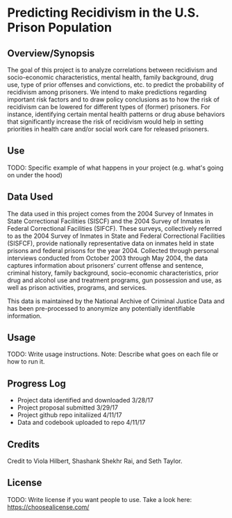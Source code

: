 # Predicting Recidivism in the U.S. Prison Population

## Overview/Synopsis
The goal of this project is to analyze correlations between recidivism and socio-economic characteristics, mental health, family background, drug use, type of prior offenses and convictions, etc. to predict the probability of recidivism among prisoners. We intend to make predictions regarding important risk factors and to draw policy conclusions as to how the risk of recidivism can be lowered for different types of (former) prisoners. For instance, identifying certain mental health patterns or drug abuse behaviors that significantly increase the risk of recidivism would help in setting priorities in health care and/or social work care for released prisoners.

## Use
TODO: Specific example of what happens in your project (e.g. what's going on under the hood)

## Data Used
The data used in this project comes from the 2004 Survey of Inmates in State Correctional Facilities (SISCF) and the 2004 Survey of Inmates in Federal Correctional Facilities (SIFCF). These surveys, collectively referred to as the 2004 Survey of Inmates in State and Federal Correctional Facilities (SISFCF), provide nationally representative data on inmates held in state prisons and federal prisons for the year 2004. Collected through personal interviews conducted from October 2003 through May 2004, the data captures information about prisoners’ current offense and sentence, criminal history, family background, socio-economic characteristics, prior drug and alcohol use and treatment programs, gun possession and use, as well as prison activities, programs, and services. 


This data is maintained by the National Archive of Criminal Justice Data and has been pre-processed to anonymize any potentially identifiable information. 

## Usage
TODO: Write usage instructions.
Note: Describe what goes on each file or how to run it.

## Progress Log
- Project data identified and downloaded 3/28/17
- Project proposal submitted 3/29/17
- Project github repo initaliized 4/11/17
- Data and codebook uploaded to repo 4/11/17

## Credits
Credit to Viola Hilbert, Shashank Shekhr Rai, and Seth Taylor.

## License
TODO: Write license if you want people to use. Take a look here:  https://choosealicense.com/
